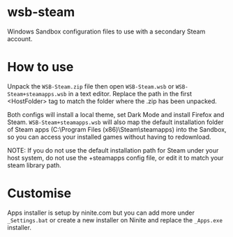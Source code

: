# wsb-steam

Windows Sandbox configuration files to use with a secondary Steam account.

# How to use

Unpack the `WSB-Steam.zip` file then open `WSB-Steam.wsb` or `WSB-Steam+steamapps.wsb` in a text editor.
Replace the path in the first \<HostFolder\> tag to match the folder where the .zip has been unpacked.
  
Both configs will install a local theme, set Dark Mode and install Firefox and Steam. `WSB-Steam+steamapps.wsb` will also map the default installation
folder of Steam apps (C:\Program Files (x86)\Steam\steamapps) into the Sandbox, so you can access your installed games without having to redownload.

NOTE: If you do not use the default installation path for Steam under your host system, do not use the +steamapps config file, or edit it to match your steam library path.

# Customise
  
Apps installer is setup by ninite.com but you can add more under `_Settings.bat` or create a new installer on Ninite and replace the `_Apps.exe` installer.
